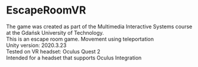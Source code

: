# EscapeRoomVR
The game was created as part of the Multimedia Interactive Systems course at the Gdańsk University of Technology. <br/>
This is an escape room game. Movement using teleportation <br/>
Unity version: 2020.3.23 <br/>
Tested on VR headset: Oculus Quest 2 <br/>
Intended for a headset that supports Oculus Integration
